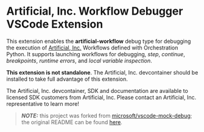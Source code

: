 # Artificial, Inc. Workflow Debugger VSCode Extension

This extension enables the **artificial-workflow** debug type for debugging the execution of [Artificial, Inc.](https://www.artificial.com) Workflows defined with Orchestration Python. It supports launching workflows for debugging, *step*, *continue*, *breakpoints*, *runtime errors*, and *local variable inspection*.

**This extension is not standalone**. The Artificial, Inc. devcontainer should be installed to take full advantage of this extension. 

The Artificial, Inc. devcontainer, SDK and documentation are available to licensed SDK customers from Artificial, Inc. Please contact an Artificial, Inc. representative to learn more!


> **_NOTE:_**  this project was forked from [microsoft/vscode-mock-debug](https://github.com/microsoft/vscode-mock-debug); the original README can be found [here](https://github.com/microsoft/vscode-mock-debug/blob/main/readme.md).

<br>

